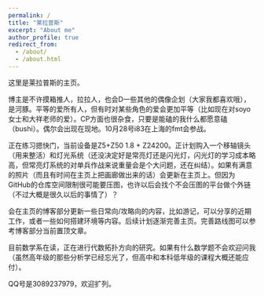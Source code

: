 ```yaml
---
permalink: /
title: "莱拉普斯"
excerpt: "About me"
author_profile: true
redirect_from: 
  - /about/
  - /about.html
---
```


这里是莱拉普斯的主页。

博主是不许摸箱推人，拉拉人，也会D一些其他的偶像企划（大家我都喜欢哦），是河豚。平等的爱所有人，但有时对某些角色的爱会更加平等（比如现在对soyo女士和大祥老师的爱）。CP方面也很杂食，只要是能磕的我什么都愿意磕（bushi）。偶尔会出现在现地。10月28号i83在上海的fmt会参战。

正在练习摁快门，当前设备是Z5+Z50 1.8 + Z24200。正计划购入一个移轴镜头（用来整活）和灯光系统（还没决定好是常亮灯还是闪光灯，闪光灯的学习成本略高，但常亮灯系统的对单兵作战来说重量会是个大问题，还在纠结）。如果有满意的照片（而且有时间在主页上把画廊做出来的话）会更新在主页上。但因为GitHub的仓库空间限制很可能要压图，也许以后会找个不会压图的平台做个外链（不过大概是很久以后的事情了）？

会在主页的博客部分更新一些日常向/攻略向的内容，比如游记，可以分享的近期工作，或者一些如何搭建环境等内容。后续计划逐渐完善主页。完善路线图可以参考博客部分当前置顶文章。

目前数学系在读，正在进行代数拓扑方向的研究。如果有什么数学题不会欢迎问我（虽然高年级的那些分析学已经忘光了，但高中和本科低年级的课程大概还能应付）。

QQ号是3089237979，欢迎扩列。
